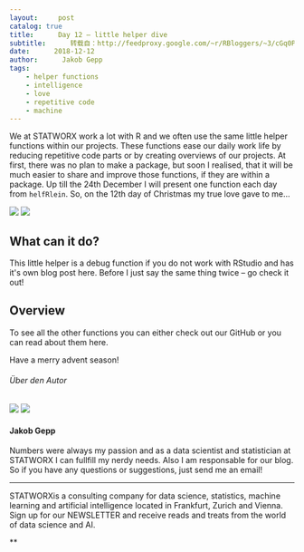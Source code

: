 ```yaml
---
layout:     post
catalog: true
title:      Day 12 – little helper dive
subtitle:      转载自：http://feedproxy.google.com/~r/RBloggers/~3/cGq0PeGVgbU/
date:      2018-12-12
author:      Jakob Gepp
tags:
    - helper functions
    - intelligence
    - love
    - repetitive code
    - machine
---
```






We at STATWORX work a lot with R and we often use the same little helper functions within our projects. These functions ease our daily work life by reducing repetitive code parts or by creating overviews of our projects. At first, there was no plan to make a package, but soon I realised, that it will be much easier to share and improve those functions, if they are within a package. Up till the 24th December I will present one function each day from `helfRlein`. So, on the 12th day of Christmas my true love gave to me…

![](https://i0.wp.com/www.statworx.com/wp-content/uploads/door-12-dive.png?w=450&ssl=1)
![](https://i0.wp.com/www.statworx.com/wp-content/uploads/door-12-dive.png?w=450&ssl=1)


## What can it do?

This little helper is a debug function if you do not work with RStudio and has it's own blog post here. Before I just say the same thing twice – go check it out!

## Overview

To see all the other functions you can either check out our GitHub or you can read about them here.

Have a merry advent season!

###### Über den Autor

![](https://i1.wp.com/www.statworx.com/wp-content/uploads/jakob-1-300x300.jpg?resize=180%2C180&ssl=1)
![](https://i1.wp.com/www.statworx.com/wp-content/uploads/jakob-1-300x300.jpg?resize=180%2C180&ssl=1)


#### Jakob Gepp

Numbers were always my passion and as a data scientist and statistician at STATWORX I can fullfill my nerdy needs. Also I am responsable for our blog. So if you have any questions or suggestions, just send me an email!

---

STATWORXis a consulting company for data science, statistics, machine learning and artificial intelligence located in Frankfurt, Zurich and Vienna. Sign up for our NEWSLETTER and receive reads and treats from the world of data science and AI. 



 



**
